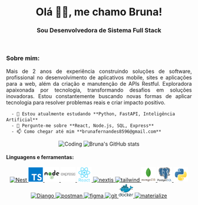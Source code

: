 
<div align="top"  width="40%" height="200" >
  <span>
    <h1 align="center">Olá 👋😊, me chamo Bruna!</h1>
    <h3 align="center">Sou Desenvolvedora de Sistema Full Stack</h3>
  </span>
  <br>
</div>



<h3 align="left">Sobre mim:</h3>
<p align="justify">
  Mais de 2 anos de experiência construindo soluções de software, profissional no desenvolvimento de aplicativos mobile, 
  sites e aplicações para a web, além da criação e manutenção de APIs Restful. Exploradora apaixonada por tecnologia, 
  transformando desafios em soluções inovadoras. Estou constantemente buscando novas formas de aplicar tecnologia para 
  resolver problemas reais e criar impacto positivo.
</p>

      
      - 🌱 Estou atualmente estudando **Python, FastAPI, Inteligência Artificial**  
      - 💬 Pergunte-me sobre **React, Node.js, SQL, Express**  
      - 📫 Como chegar até mim **brunafernandes8596@gmail.com**  


<div align="center" style="display: flex; justify-content: center; align-items: center; flex-direction: row; gap: 20px;">
  <div align="center">
    <img src="https://i.pinimg.com/originals/e8/f3/8e/e8f38e2b7a8d3a395e95b77c324fe6e5.gif" alt="Coding" width="280px" display="inline-block"/>
    <img src="https://github-readme-stats.vercel.app/api?username=BrunaCardoso7&show_icons=true" alt="Bruna's GitHub stats" width="400px" display="inline-block"/>
  </div>
</div>

<h4 align="left">Linguagens e ferramentas:</h4>
<p align="center">
      <a href="https://www.java.com" target="_blank" rel="noreferrer"> <img src="https://static-00.iconduck.com/assets.00/nestjs-icon-2048x2040-3rrvcej8.png" alt="Nest" width="48" height="48"/> </a>
    <a href="https://www.typescriptlang.org/" target="_blank" rel="noreferrer"> <img src="https://raw.githubusercontent.com/devicons/devicon/master/icons/typescript/typescript-original.svg" alt="typescript" width="40" height="40"/> </a>
      <a href="https://nodejs.org" target="_blank"> <img src="https://raw.githubusercontent.com/devicons/devicon/master/icons/nodejs/nodejs-original-wordmark.svg" alt="nodejs" width="40" height="40"/> </a>
    <a href="https://expressjs.com" target="_blank"> <img src="https://raw.githubusercontent.com/devicons/devicon/master/icons/express/express-original-wordmark.svg" alt="express" width="40" height="40"/> </a>
      <a href="https://reactjs.org/" target="_blank"> <img src="https://raw.githubusercontent.com/devicons/devicon/master/icons/react/react-original-wordmark.svg" alt="react" width="40" height="40"/> </a>
    <a href="https://nextjs.org/" target="_blank"> <img src="https://static-00.iconduck.com/assets.00/nextjs-icon-512x512-11yvtwzn.png" alt="nextjs" width="40" height="40"/> </a>
    <a href="https://tailwindcss.com/" target="_blank"> <img src="https://www.vectorlogo.zone/logos/tailwindcss/tailwindcss-icon.svg" alt="tailwind" width="40" height="40"/> </a>
    <a href="https://www.mongodb.com/" target="_blank"> <img src="https://raw.githubusercontent.com/devicons/devicon/master/icons/mongodb/mongodb-original-wordmark.svg" alt="mongodb" width="40" height="40"/> </a>
    <a href="https://www.postgresql.org" target="_blank"> <img src="https://raw.githubusercontent.com/devicons/devicon/master/icons/postgresql/postgresql-original-wordmark.svg" alt="postgresql" width="40" height="40"/> </a>
    <a href="https://www.python.org" target="_blank"> <img src="https://raw.githubusercontent.com/devicons/devicon/master/icons/python/python-original.svg" alt="python" width="40" height="40"/> </a>
   <a href="https://www.typescriptlang.org/" target="_blank" rel="noreferrer"> <img src="https://lh3.googleusercontent.com/proxy/Nswz8KFhqyEROl-sdraD-t7RiXcToUSa7hB4hjC_lHPtd6ZTbLkJUhZ-MqsudqFwQ5cO5CdyAc8WX87w1ZJl" alt="Django" width="40"       height="40"/> </a> 
   <a href="https://postman.com" target="_blank" rel="noreferrer"> <img src="https://www.vectorlogo.zone/logos/getpostman/getpostman-icon.svg" alt="postman" width="40" height="40"/> </a>
    </a> <a href="https://www.figma.com/" target="_blank" rel="noreferrer"> <img src="https://www.vectorlogo.zone/logos/figma/figma-icon.svg" alt="figma" width="40" height="40"/> </a>
    <a href="https://git-scm.com/" target="_blank" rel="noreferrer"> <img src="https://www.vectorlogo.zone/logos/git-scm/git-scm-icon.svg" alt="git" width="40" height="40"/> </a>
    <a href="https://www.docker.com/" target="_blank" rel="noreferrer"> <img src="https://raw.githubusercontent.com/devicons/devicon/master/icons/docker/docker-original-wordmark.svg" alt="docker" width="40" height="40"/> 
    <a href="https://materializecss.com/" target="_blank" rel="noreferrer"> <img src="https://raw.githubusercontent.com/prplx/svg-logos/5585531d45d294869c4eaab4d7cf2e9c167710a9/svg/materialize.svg" alt="materialize" width="40" height="40"/> </a> 
    </p>


